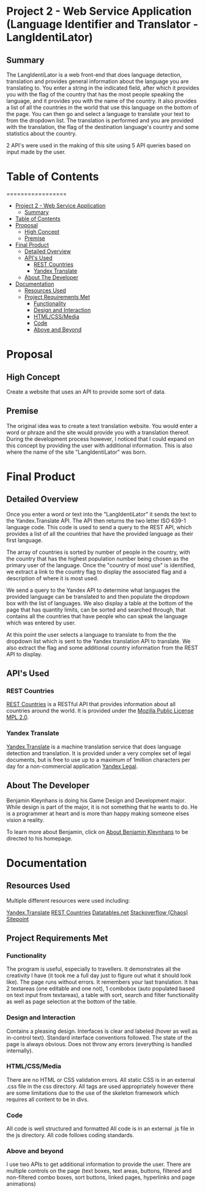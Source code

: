 # Project 2 - Web Service Application (Language Identifier and Translator - LangIdentiLator)
## Summary
The LangIdentiLator is a web front-end that does language detection, translation and provides general information about the language you are translating to.  You enter a string in the indicated field, after which it provides you with the flag of the country that has the most people speaking the language, and it provides you with the name of the country.  It also provides a list of all the countries in the world that use this language on the bottom of the page.  You can then go and select a language to translate your text to from the dropdown list.  The translation is performed and you are provided with the translation, the flag of the destination language's country and some statistics about the country.

2 API's were used in the making of this site using 5 API queries based on input made by the user.

# Table of Contents
=================

<!--ts-->
   * [Project 2 - Web Service Application](#project-2-web-service-application)
       * [Summary](#summary)
   * [Table of Contents](#table-of-contents)
   * [Proposal](#proposal)
       * [High Concept](#high-concept)       
       * [Premise](#premise)
   * [Final Product](#final-product)
       * [Detailed Overview](#detailed-overview)           
       * [API's Used](#apis-used)
           * [REST Countries](#rest-countries)
           * [Yandex Translate](#yandex-translate)           
       * [About The Developer](#about-the-developer)
   * [Documentation](#documentation)       
       * [Resources Used](#resources-used)
       * [Project Requirements Met](#project-requirements-met)
           * [Functionality](#functionality)
           * [Design and Interaction](#design-and-interaction)
           * [HTML/CSS/Media](#html-css-media)
           * [Code](#code)
           * [Above and Beyond](#above-and-beyond)   
<!--te-->

# Proposal
## High Concept
Create a website that uses an API to provide some sort of data.

## Premise
The original idea was to create a text translation website.  You would enter a word or phraze and the site would provide you with a translation thereof.  During the development process however, I noticed that I could expand on this concept by providing the user with additional information.  This is also where the name of the site "LangIdentiLator" was born.

# Final Product
## Detailed Overview
Once you enter a word or text into the "LangIdentiLator" it sends the text to the Yandex.Translate API.  The API then returns the two letter ISO 639-1 language code.  This code is used to send a query to the REST API, which provides a list of all the countries that have the provided language as their first language.

The array of countries is sorted by number of people in the country, with the country that has the highest population number being chosen as the primary user of the language.  Once the "country of most use" is identified, we extract a link to the country flag to display the associated flag and a description of where it is most used.

We send a query to the Yandex API to determine what languages the provided language can be translated to and then populate the dropdown box with the list of languages.  We also display a table at the bottom of the page that has quantity limits, can be sorted and searched through, that contains all the countries that have people who can speak the language which was entered by user.

At this point the user selects a language to translate to from the the dropdown list which is sent to the Yandex translation API to translate.  We also extract the flag and some additional country information from the REST API to display.

## API's Used
### REST Countries
[REST Countries](https://restcountries.eu/ "REST Countries") is a RESTful API that provides information about all countries around the world.  It is provided under the [Mozilla Public License MPL 2.0](https://www.mozilla.org/en-US/MPL/2.0/ "MPL 2.0").

### Yandex Translate
[Yandex.Translate](https://tech.yandex.com/translate/ "Yandex Translate") is a machine translation service that does language detection and translation.  It is provided under a very complex set of legal documents, but is free to use up to a maximum of 1million characters per day for a non-commercial application [Yandex Legal](https://yandex.com/legal/translate_api/ "Yandex Legal").

## About The Developer
Benjamin Kleynhans is doing his Game Design and Development major. While design is part of the major, it is not something that he wants to do. He is a programmer at heart and is more than happy making someone elses vision a reality.

To learn more about Benjamin, click on [About Benjamin Kleynhans](https://people.rit.edu/bxk8027/230/index.html "Site Home") to be directed to his homepage.

# Documentation
## Resources Used
Multiple different resources were used including:

[Yandex.Translate](https://tech.yandex.com/translate/ "Yandex Translate")
[REST Countries](https://restcountries.eu "REST Countries")
[Datatables.net](https://datatables.net "Datatables.net")
[Stackoverflow (Chaos)](https://stackoverflow.com/questions/807878/javascript-that-executes-after-page-load "Stackoverflow (Chaos)")
[Sitepoint](https://www.sitepoint.com/sort-an-array-of-objects-in-javascript/ "Sitepoint")

## Project Requirements Met
### Functionality
The program is useful, especially to travellers.
It demonstrates all the creativity I have (it took me a full day just to figure out what it should look like).
The page runs without errors.
It remembers your last translation.
It has  2 textareas (one editable and one not), 1 combobox (auto populated based on text input from textareas), a table with sort, search and filter functionality as well as page selection at the bottom of the table.

### Design and Interaction
Contains a pleasing design.
Interfaces is clear and labeled (hover as well as in-control text).
Standard interface conventions followed.
The state of the page is always obvious.
Does not throw any errors (everything is handled internally).

### HTML/CSS/Media
There are no HTML or CSS validation errors.
All static CSS is in an external .css file in the css directory.
All tags are used appropriately however there are some limitations due to the use of the skeleton framework which requires all content to be in divs.

### Code
All code is well structured and formatted
All code is in an external .js file in the js directory.
All code follows coding standards.

### Above and beyond
I use two APIs to get additional information to provide the user.
There are multiple controls on the page (text boxes, text areas, buttons, filtered and non-filtered combo boxes, sort buttons, linked pages, hyperlinks and page animations)

